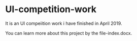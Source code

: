 # UI-competition-work
It is an UI compeiition work i have finished in April 2019.

You can learn more about this project by the file-index.docx.
